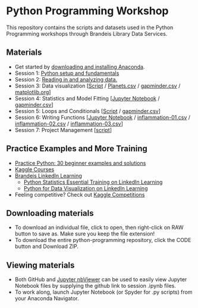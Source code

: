 # Python Programming Workshop
This repository contains the scripts and datasets used in the Python Programming workshops through Brandeis Library Data Services.

## Materials
- Get started by [downloading and installing Anaconda](https://docs.google.com/document/d/1Vh0qmWvh2mXWukiQh9d5mNgfPNvkJDLb4dNwAsGGY2A/edit?usp=sharing).
- Session 1: [Python setup and fundamentals](https://github.com/DeisData/python/blob/master/sequential/python-fundamentals.ipynb)
- Session 2: [Reading in and analyzing data.](https://github.com/DeisData/python/blob/master/archived/python-session2.py) 
- Session 3: Data visualization [[Script](https://github.com/DeisData/python/blob/master/archived/python_session3.ipynb) / [Planets.csv](https://github.com/DeisData/python/blob/master/data/Planets.csv) / [gapminder.csv](https://github.com/DeisData/python/blob/master/data/gapminder.csv) / [matplotlib.org](https://matplotlib.org/gallery.html)]
- Session 4: Statistics and Model Fitting [[Jupyter Notebook](https://github.com/DeisData/python/blob/master/archived/python-session4.ipynb) / [gapminder.csv](https://github.com/DeisData/python/blob/master/gapminder.csv)]
- Session 5: Loops and Conditionals [[Script](https://github.com/DeisData/python/blob/master/archived/python-session5.py) / [gapminder.csv](https://github.com/DeisData/python/blob/master/data/gapminder.csv)]
- Session 6: Writing Functions [[Jupyter Notebook](https://github.com/DeisData/python/blob/master/archived/python-session6.ipynb) / [inflammation-01.csv](https://github.com/DeisData/python/blob/master/data/inflammation-01.csv) / [inflammation-02.csv](https://github.com/DeisData/python/blob/master/data/inflammation-02.csv) / [inflammation-03.csv](https://github.com/DeisData/python/blob/master/data/inflammation-03.csv)]
- Session 7: Project Management [[script](https://github.com/DeisData/python/blob/master/archived/python-session7.py)] 

## Practice Examples and More Training
- [Practice Python: 30 beginner examples and solutions](http://www.practicepython.org/)
- [Kaggle Courses](https://www.kaggle.com/learn/overview)
- [Brandeis LinkedIn Learning](https://www.brandeis.edu/its/support/linkedin-learning/index.html)
  - [Python Statistics Essential Training on LinkedIn Learning](https://www.linkedin.com/learning/python-statistics-essential-training/)
  - [Python for Data Visualization on LinkedIn Learning](https://www.linkedin.com/learning/python-for-data-visualization/)
- Feeling competitive?  Check out [Kaggle Competitions](https://www.kaggle.com/competitions)

## Downloading materials
- To download an individual file, click to open, then right-click on RAW button to save as.  Make sure you keep the file extension!
- To download the entire python-programming repository, click the CODE button and Download ZIP.

## Viewing materials
- Both GitHub and [Jupyter nbViewer](https://nbviewer.jupyter.org/) can be used to easily view Jupyter Notebook files by supplying the github link to session .ipynb files. 
- To work along, launch Jupyter Notebook (or Spyder for .py scripts) from your Anaconda Navigator.  



